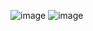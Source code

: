 ![image](https://github.com/ZenoNing/Zeno_Deep_Learning_Notes/assets/116165764/b7a20eb1-5459-4533-add6-d8bded0564aa)
![image](https://github.com/ZenoNing/Zeno_Deep_Learning_Notes/assets/116165764/2a0ece96-734f-446e-8d61-85ab2b44b63f)

